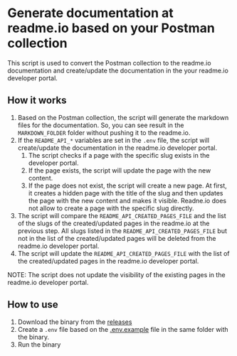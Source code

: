 # Generate documentation at readme.io based on your Postman collection

This script is used to convert the Postman collection to the readme.io documentation and create/update the documentation in the your readme.io developer portal.

## How it works

1. Based on the Postman collection, the script will generate the markdown files for the documentation. So, you can see result in the `MARKDOWN_FOLDER` folder without pushing it to the readme.io.
2. If the `README_API_*` variables are set in the `.env` file, the script will create/update the documentation in the readme.io developer portal.
   1. The script checks if a page with the specific slug exists in the developer portal.
   2. If the page exists, the script will update the page with the new content.
   3. If the page does not exist, the script will create a new page. At first, it creates a hidden page with the title of the slug and then updates the page with the new content and makes it visible. Readne.io does not allow to create a page with the specific slug directly.
3. The script will compare the `README_API_CREATED_PAGES_FILE` and the list of the slugs of the created/updated pages in the readme.io at the previous step. All slugs listed in the `README_API_CREATED_PAGES_FILE` but not in the list of the created/updated pages will be deleted from the readme.io developer portal.
4. The script will update the `README_API_CREATED_PAGES_FILE` with the list of the created/updated pages in the readme.io developer portal.

NOTE: The script does not update the visibility of the existing pages in the readme.io developer portal.

## How to use

1. Download the binary from the [releases](https://github.com/maximizercrm/postman-to-readme-io/releases)
2. Create a `.env` file based on the [.env.example](/.env.example) file in the same folder with the binary.
3. Run the binary 
